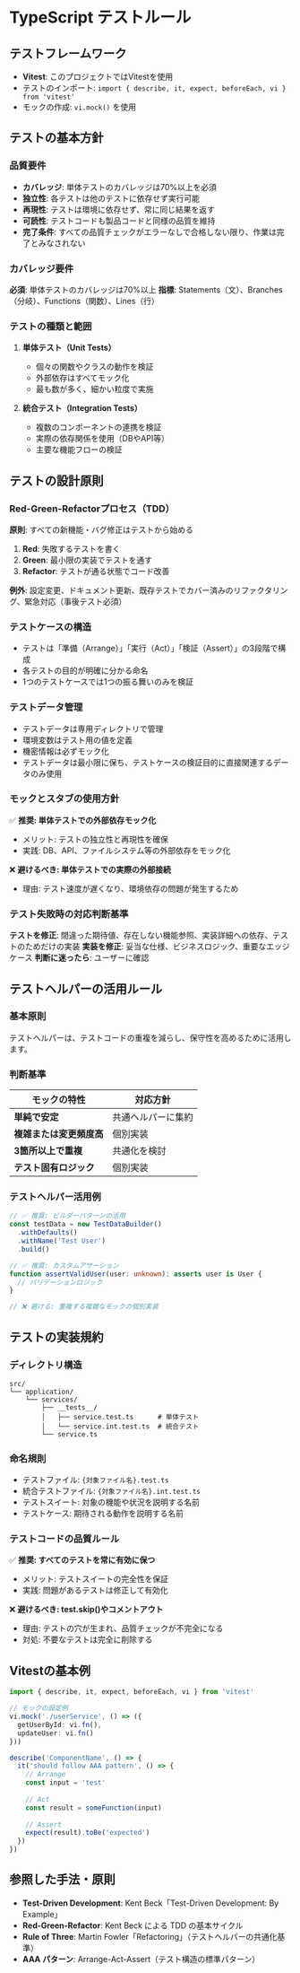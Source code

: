 <!--
Based on ai-coding-project-boilerplate by Shinsuke Kagawa
https://github.com/shinpr/ai-coding-project-boilerplate
-->

# TypeScript テストルール

## テストフレームワーク
- **Vitest**: このプロジェクトではVitestを使用
- テストのインポート: `import { describe, it, expect, beforeEach, vi } from 'vitest'`
- モックの作成: `vi.mock()` を使用

## テストの基本方針

### 品質要件
- **カバレッジ**: 単体テストのカバレッジは70%以上を必須
- **独立性**: 各テストは他のテストに依存せず実行可能
- **再現性**: テストは環境に依存せず、常に同じ結果を返す
- **可読性**: テストコードも製品コードと同様の品質を維持
- **完了条件**: すべての品質チェックがエラーなしで合格しない限り、作業は完了とみなされない

### カバレッジ要件
**必須**: 単体テストのカバレッジは70%以上
**指標**: Statements（文）、Branches（分岐）、Functions（関数）、Lines（行）

### テストの種類と範囲
1. **単体テスト（Unit Tests）**
   - 個々の関数やクラスの動作を検証
   - 外部依存はすべてモック化
   - 最も数が多く、細かい粒度で実施

2. **統合テスト（Integration Tests）**
   - 複数のコンポーネントの連携を検証
   - 実際の依存関係を使用（DBやAPI等）
   - 主要な機能フローの検証

## テストの設計原則

### Red-Green-Refactorプロセス（TDD）

**原則**: すべての新機能・バグ修正はテストから始める

1. **Red**: 失敗するテストを書く
2. **Green**: 最小限の実装でテストを通す
3. **Refactor**: テストが通る状態でコード改善

**例外**: 設定変更、ドキュメント更新、既存テストでカバー済みのリファクタリング、緊急対応（事後テスト必須）

### テストケースの構造
- テストは「準備（Arrange）」「実行（Act）」「検証（Assert）」の3段階で構成
- 各テストの目的が明確に分かる命名
- 1つのテストケースでは1つの振る舞いのみを検証

### テストデータ管理
- テストデータは専用ディレクトリで管理
- 環境変数はテスト用の値を定義
- 機密情報は必ずモック化
- テストデータは最小限に保ち、テストケースの検証目的に直接関連するデータのみ使用

### モックとスタブの使用方針

✅ **推奨: 単体テストでの外部依存モック化**
- メリット: テストの独立性と再現性を確保
- 実践: DB、API、ファイルシステム等の外部依存をモック化

❌ **避けるべき: 単体テストでの実際の外部接続**
- 理由: テスト速度が遅くなり、環境依存の問題が発生するため

### テスト失敗時の対応判断基準

**テストを修正**: 間違った期待値、存在しない機能参照、実装詳細への依存、テストのためだけの実装
**実装を修正**: 妥当な仕様、ビジネスロジック、重要なエッジケース
**判断に迷ったら**: ユーザーに確認

## テストヘルパーの活用ルール

### 基本原則
テストヘルパーは、テストコードの重複を減らし、保守性を高めるために活用します。

### 判断基準
| モックの特性 | 対応方針 |
|-------------|---------|
| **単純で安定** | 共通ヘルパーに集約 |
| **複雑または変更頻度高** | 個別実装 |
| **3箇所以上で重複** | 共通化を検討 |
| **テスト固有ロジック** | 個別実装 |

### テストヘルパー活用例
```typescript
// ✅ 推奨: ビルダーパターンの活用
const testData = new TestDataBuilder()
  .withDefaults()
  .withName('Test User')
  .build()

// ✅ 推奨: カスタムアサーション
function assertValidUser(user: unknown): asserts user is User {
  // バリデーションロジック
}

// ❌ 避ける: 重複する複雑なモックの個別実装
```

## テストの実装規約

### ディレクトリ構造
```
src/
└── application/
    └── services/
        ├── __tests__/
        │   ├── service.test.ts      # 単体テスト
        │   └── service.int.test.ts  # 統合テスト
        └── service.ts
```

### 命名規則
- テストファイル: `{対象ファイル名}.test.ts`
- 統合テストファイル: `{対象ファイル名}.int.test.ts`
- テストスイート: 対象の機能や状況を説明する名前
- テストケース: 期待される動作を説明する名前


### テストコードの品質ルール

✅ **推奨: すべてのテストを常に有効に保つ**
- メリット: テストスイートの完全性を保証
- 実践: 問題があるテストは修正して有効化

❌ **避けるべき: test.skip()やコメントアウト**
- 理由: テストの穴が生まれ、品質チェックが不完全になる
- 対処: 不要なテストは完全に削除する


## Vitestの基本例

```typescript
import { describe, it, expect, beforeEach, vi } from 'vitest'

// モックの設定例
vi.mock('./userService', () => ({
  getUserById: vi.fn(),
  updateUser: vi.fn()
}))

describe('ComponentName', () => {
  it('should follow AAA pattern', () => {
    // Arrange
    const input = 'test'
    
    // Act
    const result = someFunction(input)
    
    // Assert
    expect(result).toBe('expected')
  })
})
```

## 参照した手法・原則
- **Test-Driven Development**: Kent Beck「Test-Driven Development: By Example」
- **Red-Green-Refactor**: Kent Beck による TDD の基本サイクル
- **Rule of Three**: Martin Fowler「Refactoring」（テストヘルパーの共通化基準）
- **AAA パターン**: Arrange-Act-Assert（テスト構造の標準パターン）